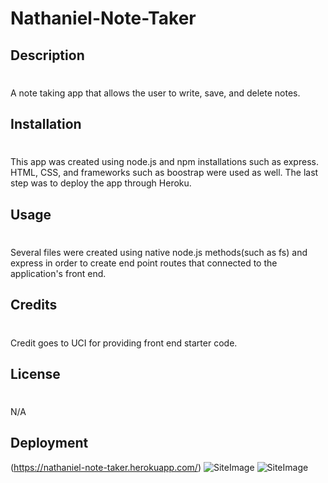 # Nathaniel-Note-Taker
## Description
#
A note taking app that allows the user to write, save, and delete notes. 

## Installation 
#
This app was created using node.js and npm installations such as express. HTML, CSS, and frameworks such as boostrap were used as well. The last step was to deploy the app through Heroku.

## Usage
#
Several files were created using native node.js methods(such as fs) and express in order to create end point routes that connected to the application's front end. 
## Credits
#
Credit goes to UCI for providing front end starter code. 

## License
#
N/A
## Deployment 
(https://nathaniel-note-taker.herokuapp.com/)
![SiteImage](images/Note-Taker-Pic1.png)
![SiteImage](images/Note-Taker-Pic2.png)
